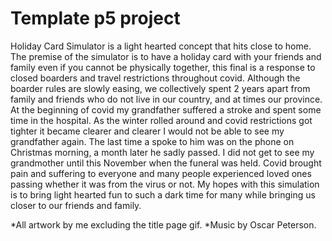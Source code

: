 # Template p5 project

Holiday Card Simulator is a light hearted concept that hits close to home. The premise of the simulator is to have a holiday card with your friends and family even if you cannot be physically together, this final is a response to closed boarders and travel restrictions throughout covid. Although the boarder rules are slowly easing, we collectively spent 2 years apart from family and friends who do not live in our country, and at times our province. At the beginning of covid my grandfather suffered a stroke and spent some time in the hospital. As the winter rolled around and covid restrictions got tighter it became clearer and clearer I would not be able to see my grandfather again. The last time a spoke to him was on the phone on Christmas morning, a month later he sadly passed. I did not get to see my grandmother until this November when the funeral was held. Covid brought pain and suffering to everyone and many people experienced loved ones passing whether it was from the virus or not. My hopes with this simulation is to bring light hearted fun to such a dark time for many while bringing us closer to our friends and family.

*All artwork by me excluding the title page gif.
*Music by Oscar Peterson.
